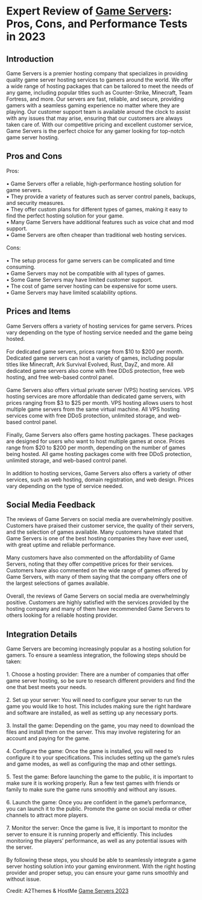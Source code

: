 <h1>Expert Review of <a href="https://a2themes.com/game-servers-reviews">Game Servers</a>: Pros, Cons, and Performance Tests in 2023</h1>
<h2>Introduction</h2>
Game Servers is a premier hosting company that specializes in providing quality game server hosting services to gamers around the world. We offer a wide range of hosting packages that can be tailored to meet the needs of any game, including popular titles such as Counter-Strike, Minecraft, Team Fortress, and more. Our servers are fast, reliable, and secure, providing gamers with a seamless gaming experience no matter where they are playing. Our customer support team is available around the clock to assist with any issues that may arise, ensuring that our customers are always taken care of. With our competitive pricing and excellent customer service, Game Servers is the perfect choice for any gamer looking for top-notch game server hosting.
<h2>Pros and Cons</h2>
Pros:<br><br>• Game Servers offer a reliable, high-performance hosting solution for game servers.<br>• They provide a variety of features such as server control panels, backups, and security measures.<br>• They offer custom plans for different types of games, making it easy to find the perfect hosting solution for your game.<br>• Many Game Servers have additional features such as voice chat and mod support.<br>• Game Servers are often cheaper than traditional web hosting services.<br><br>Cons:<br><br>• The setup process for game servers can be complicated and time consuming.<br>• Game Servers may not be compatible with all types of games.<br>• Some Game Servers may have limited customer support.<br>• The cost of game server hosting can be expensive for some users.<br>• Game Servers may have limited scalability options.
<h2>Prices and Items</h2>
Game Servers offers a variety of hosting services for game servers. Prices vary depending on the type of hosting service needed and the game being hosted.<br><br>For dedicated game servers, prices range from $10 to $200 per month. Dedicated game servers can host a variety of games, including popular titles like Minecraft, Ark Survival Evolved, Rust, DayZ, and more. All dedicated game servers also come with free DDoS protection, free web hosting, and free web-based control panel.<br><br>Game Servers also offers virtual private server (VPS) hosting services. VPS hosting services are more affordable than dedicated game servers, with prices ranging from $3 to $25 per month. VPS hosting allows users to host multiple game servers from the same virtual machine. All VPS hosting services come with free DDoS protection, unlimited storage, and web-based control panel.<br><br>Finally, Game Servers also offers game hosting packages. These packages are designed for users who want to host multiple games at once. Prices range from $20 to $200 per month, depending on the number of games being hosted. All game hosting packages come with free DDoS protection, unlimited storage, and web-based control panel. <br><br>In addition to hosting services, Game Servers also offers a variety of other services, such as web hosting, domain registration, and web design. Prices vary depending on the type of service needed.
<h2>Social Media Feedback</h2>
The reviews of Game Servers on social media are overwhelmingly positive. Customers have praised their customer service, the quality of their servers, and the selection of games available. Many customers have stated that Game Servers is one of the best hosting companies they have ever used, with great uptime and reliable performance.<br><br>Many customers have also commented on the affordability of Game Servers, noting that they offer competitive prices for their services. Customers have also commented on the wide range of games offered by Game Servers, with many of them saying that the company offers one of the largest selections of games available.<br><br>Overall, the reviews of Game Servers on social media are overwhelmingly positive. Customers are highly satisfied with the services provided by the hosting company and many of them have recommended Game Servers to others looking for a reliable hosting provider.
<h2>Integration Details</h2>
Game Servers are becoming increasingly popular as a hosting solution for gamers. To ensure a seamless integration, the following steps should be taken: <br><br>1. Choose a hosting provider: There are a number of companies that offer game server hosting, so be sure to research different providers and find the one that best meets your needs. <br><br>2. Set up your server: You will need to configure your server to run the game you would like to host. This includes making sure the right hardware and software are installed, as well as setting up any necessary ports. <br><br>3. Install the game: Depending on the game, you may need to download the files and install them on the server. This may involve registering for an account and paying for the game.<br><br>4. Configure the game: Once the game is installed, you will need to configure it to your specifications. This includes setting up the game’s rules and game modes, as well as configuring the map and other settings.<br><br>5. Test the game: Before launching the game to the public, it is important to make sure it is working properly. Run a few test games with friends or family to make sure the game runs smoothly and without any issues.<br><br>6. Launch the game: Once you are confident in the game’s performance, you can launch it to the public. Promote the game on social media or other channels to attract more players.<br><br>7. Monitor the server: Once the game is live, it is important to monitor the server to ensure it is running properly and efficiently. This includes monitoring the players’ performance, as well as any potential issues with the server.<br><br>By following these steps, you should be able to seamlessly integrate a game server hosting solution into your gaming environment. With the right hosting provider and proper setup, you can ensure your game runs smoothly and without issue.
<p>Credit: A2Themes & HostMe <a href="https://a2themes.com/game-servers-reviews">Game Servers 2023</a></p>